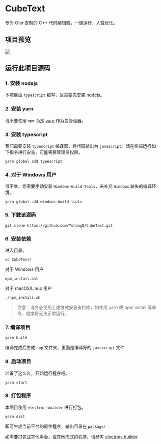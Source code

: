 # CubeText
专为 OIer 定制的 C++ 代码编辑器，一键运行，人性优化。

## 项目预览

![](https://s2.ax1x.com/2019/08/13/mPSH56.jpg)

## 运行此项目源码

### 1. 安装 nodejs
本项目由 `typescript` 编写，故需要先安装 [nodejs](https://nodejs.org)。

### 2. 安装 yarn

请不要使用 `npm` 而是 [yarn](https://yarnpkg.com/) 作为包管理器。

### 3. 安装 typescript

我们需要安装 `typescript` 编译器，将代码输出为 `javascript`。请在终端运行如下指令进行安装，可能需要管理员权限。

```
yarn global add typescript
```

### 4. 对于 Windows 用户

很不幸，您需要手动安装 `Windows-Build-Tools`，来补充 `Windows` 缺失的编译环境。

```
yarn global add windows-build-tools
```

### 5. 下载该源码

```
git clone https://github.com/YuhangQ/CubeText.git
```

### 6. 安装依赖

进入目录。

```
cd CubeText/
```

对于 Windows 用户

```
npm_install.bat
```

对于 macOS/Linux 用户

```
./npm_install.sh
```

> 注意：请务必使用上述方式安装支持库，如使用 yarn 或 npm install 等命令，程序将无法正常运行。

### 7. 编译项目

```
yarn build
```

编译完成后生成 `app` 文件夹，里面是编译好的 `javascript` 文件

### 8. 启动项目

准备了这么久，开始运行程序吧。

```
yarn start
```

### 9. 打包程序

本项目使用 `electron-builder` 进行打包。

```
yarn dist
```

即可生成当前平台的最终程序，输出目录在 `package/`

如需要打包成其他平台，或其他形式的程序，请参考 [electron-builder](https://www.electron.build/)

